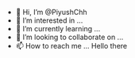 - 👋 Hi, I’m @PiyushChh
- 👀 I’m interested in ...
- 🌱 I’m currently learning ...
- 💞️ I’m looking to collaborate on ...
- 📫 How to reach me ...
Hello there
<!---
PiyushChh/PiyushChh is a ✨ special ✨ repository because its `README.md` (this file) appears on your GitHub profile.
You can click the Preview link to take a look at your changes.
--->
